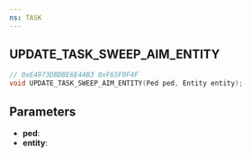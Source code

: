 ```yaml
---
ns: TASK
---
```

## UPDATE_TASK_SWEEP_AIM_ENTITY

```c
// 0xE4973DBDBE6E44B3 0xF65F0F4F
void UPDATE_TASK_SWEEP_AIM_ENTITY(Ped ped, Entity entity);
```


## Parameters
* **ped**: 
* **entity**: 

